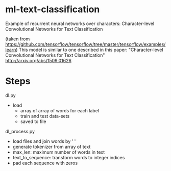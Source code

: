 # ml-text-classification
Example of recurrent neural networks over characters: Character-level Convolutional Networks for Text Classification

(taken from https://github.com/tensorflow/tensorflow/tree/master/tensorflow/examples/learn)
This model is similar to one described in this paper:
   "Character-level Convolutional Networks for Text Classification"
   http://arxiv.org/abs/1509.01626

# Steps

dl.py

* load
   * array of array of words for each label
   * train and test data-sets
   * saved to file
   
dl_process.py

* load files and join words by ' '
* generate tokenizer from array of text
* max_len: maximum number of words in text
* text_to_sequence: transform words to integer indices
* pad each sequence with zeros
